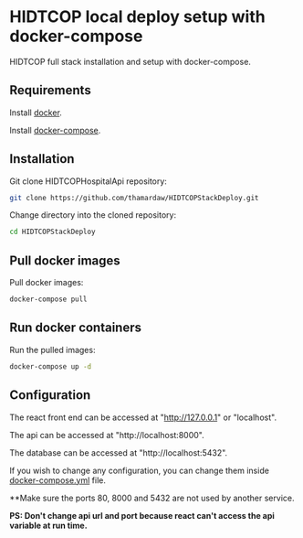 # HIDTCOP local deploy setup with docker-compose

HIDTCOP full stack installation and setup with docker-compose.

## Requirements

Install [docker](https://docs.docker.com/get-docker/).

Install [docker-compose](https://docs.docker.com/compose/install/).

## Installation

Git clone HIDTCOPHospitalApi repository:

```bash
git clone https://github.com/thamardaw/HIDTCOPStackDeploy.git
```

Change directory into the cloned repository:

```bash
cd HIDTCOPStackDeploy
```

## Pull docker images

Pull docker images:

```bash
docker-compose pull
```

## Run docker containers

Run the pulled images:

```bash
docker-compose up -d
```

## Configuration

The react front end can be accessed at "http://127.0.0.1" or "localhost".

The api can be accessed at "http://localhost:8000".

The database can be accessed at "http://localhost:5432".

If you wish to change any configuration, you can change them inside [docker-compose.yml](./docker-compose.yml) file.

**Make sure the ports 80, 8000 and 5432 are not used by another service. 

**PS: Don't change api url and port because react can't access the api variable at run time.**
